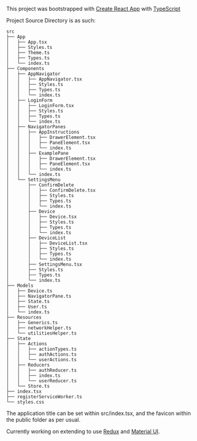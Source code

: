 This project was bootstrapped with [Create React App](https://github.com/facebookincubator/create-react-app) with [TypeScript](https://github.com/Microsoft/TypeScript)

Project Source Directory is as such:
```
src
├── App
│   ├── App.tsx
│   ├── Styles.ts
│   ├── Theme.ts
│   ├── Types.ts
│   └── index.ts
├── Components
│   ├── AppNavigator
│   │   ├── AppNavigator.tsx
│   │   ├── Styles.ts
│   │   ├── Types.ts
│   │   └── index.ts
│   ├── LoginForm
│   │   ├── LoginForm.tsx
│   │   ├── Styles.ts
│   │   ├── Types.ts
│   │   └── index.ts
│   ├── NavigatorPanes
│   │   ├── AppInstructions
│   │   │   ├── DrawerElement.tsx
│   │   │   ├── PaneElement.tsx
│   │   │   └── index.ts
│   │   ├── ExamplePane
│   │   │   ├── DrawerElement.tsx
│   │   │   ├── PaneElement.tsx
│   │   │   └── index.ts
│   │   └── index.ts
│   └── SettingsMenu
│       ├── ConfirmDelete
│       │   ├── ConfirmDelete.tsx
│       │   ├── Styles.ts
│       │   ├── Types.ts
│       │   └── index.ts
│       ├── Device
│       │   ├── Device.tsx
│       │   ├── Styles.ts
│       │   ├── Types.ts
│       │   └── index.ts
│       ├── DeviceList
│       │   ├── DeviceList.tsx
│       │   ├── Styles.ts
│       │   ├── Types.ts
│       │   └── index.ts
│       ├── SettingsMenu.tsx
│       ├── Styles.ts
│       ├── Types.ts
│       └── index.ts
├── Models
│   ├── Device.ts
│   ├── NavigatorPane.ts
│   ├── State.ts
│   ├── User.ts
│   └── index.ts
├── Resources
│   ├── Generics.ts
│   ├── networkHelper.ts
│   └── utilitiesHelper.ts
├── State
│   ├── Actions
│   │   ├── actionTypes.ts
│   │   ├── authActions.ts
│   │   └── userActions.ts
│   ├── Reducers
│   │   ├── authReducer.ts
│   │   ├── index.ts
│   │   └── userReducer.ts
│   └── Store.ts
├── index.tsx
├── registerServiceWorker.ts
└── styles.css
```
The application title can be set within src/index.tsx, and the favicon within the public folder as per usual.

Currently working on extending to use [Redux](https://github.com/reduxjs/redux) and [Material UI](https://github.com/mui-org/material-ui).
